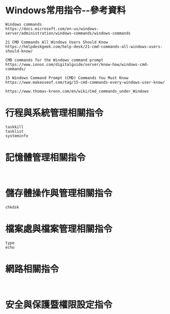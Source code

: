 # Windows常用指令--參考資料
```
Windows commands
https://docs.microsoft.com/en-us/windows-server/administration/windows-commands/windows-commands
```
```
21 CMD Commands All Windows Users Should Know
https://helpdeskgeek.com/help-desk/21-cmd-commands-all-windows-users-should-know/

CMD commands for the Windows command prompt
https://www.ionos.com/digitalguide/server/know-how/windows-cmd-commands/

15 Windows Command Prompt (CMD) Commands You Must Know
https://www.makeuseof.com/tag/15-cmd-commands-every-windows-user-know/

https://www.thomas-krenn.com/en/wiki/Cmd_commands_under_Windows
```

# 行程與系統管理相關指令
```
taskkill
tasklist
systeminfo
```

# 記憶體管理相關指令
```


```
# 儲存體操作與管理相關指令
```
chkdsk

```
# 檔案處與檔案管理相關指令
```
type
echo
```
# 網路相關指令
```


```
# 安全與保護暨權限設定指令
```


```
